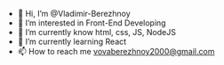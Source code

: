 - 👋 Hi, I’m @Vladimir-Berezhnoy
- 👀 I’m interested in Front-End Developing
- 🌱 I’m currently know html, css, JS, NodeJS 
- 🧠 I’m currently learning React
- 📫 How to reach me vovaberezhnoy2000@gmail.com

<!---
Vladimir-Berezhnoy/Vladimir-Berezhnoy is a ✨ special ✨ repository because its `README.md` (this file) appears on your GitHub profile.
You can click the Preview link to take a look at your changes.
--->
